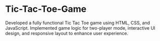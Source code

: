 # Tic-Tac-Toe-Game
Developed a fully functional Tic Tac Toe game using HTML, CSS, and JavaScript. Implemented game logic for two-player mode, interactive UI design, and responsive layout to enhance user experience.
